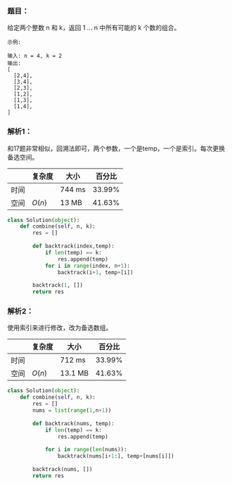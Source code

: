 ### 题目：
给定两个整数 n 和 k，返回 1 ... n 中所有可能的 k 个数的组合。

```
示例:

输入: n = 4, k = 2
输出:
[
  [2,4],
  [3,4],
  [2,3],
  [1,2],
  [1,3],
  [1,4],
]
```

### 解析1：
和17题非常相似，回溯法即可，两个参数，一个是temp，一个是索引。每次更换备选空间。

|  |复杂度|大小|百分比|
|--|--|--|--|
|时间| |744 ms|33.99%|
|空间|$O(n)$|13 MB|41.63%|

```python
class Solution(object):
    def combine(self, n, k):
        res = []
        
        def backtrack(index,temp):
            if len(temp) == k:
                res.append(temp)
            for i in range(index, n+1):
                backtrack(i+1, temp+[i])
        
        backtrack(1, [])
        return res
```

### 解析2：

使用索引来进行修改，改为备选数组。

|  |复杂度|大小|百分比|
|--|--|--|--|
|时间| |712 ms|33.99%|
|空间|$O(n)$|13.1 MB|41.63%|


```python
class Solution(object):
    def combine(self, n, k):
        res = []
        nums = list(range(1,n+1))
        
        def backtrack(nums, temp):
            if len(temp) == k:
                res.append(temp)
                
            for i in range(len(nums)):
                backtrack(nums[i+1:], temp+[nums[i]])
        
        backtrack(nums, [])
        return res
```
